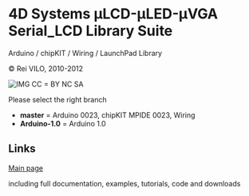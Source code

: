 
# 4D Systems μLCD-μLED-μVGA Serial_LCD Library Suite
Arduino / chipKIT / Wiring / LaunchPad Library

© Rei VILO, 2010-2012

![IMG](http://i.creativecommons.org/l/by-nc-sa/3.0/nl/88x31.png) CC = BY NC SA


Please select the right branch

* **master** = Arduino 0023, chipKIT MPIDE 0023, Wiring
* **Arduino-1.0** = Arduino 1.0



## Links

[Main page](http://embeddedcomputing.weebly.com/serial-lcd.html)

including full documentation, examples, tutorials, code and downloads

